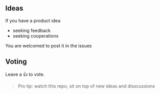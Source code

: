 ## Ideas

If you have a product idea
- seeking feedback
- seeking cooperations

You are welcomed to post it in the issues

## Voting

Leave a 👍 to vote.

> Pro tip: watch this repo, sit on top of new ideas and disscussions


